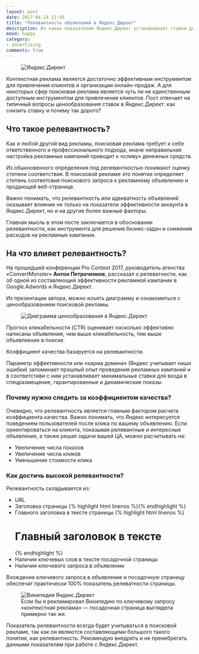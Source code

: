 ```yaml
---
layout: post
date: 2017-04-24 11:45
title: "Релевантность объявлений в Яндекс.Директ"
description: Из каких показателей Яндекс.Директ устанавливает ставки для ключевых запросов в поисковой рекламе? Понятие коэффициента качества в контекстной рекламе. 
mood: happy
category:
- advertising
comments: true
---
```


<figure>
    <img src="http://dubkov.xyz/assets/img/direct.jpg" alt="Яндекс.Директ" />
</figure>

Контекстная реклама является достаточно эффективным инструментом для привлечения клиентов и организации онлайн-продаж. А для некоторых сфер поисковая реклама является чуть ли не единственным доступным
инструментом для привлечения клиентов. Пост отвечает на типичный вопросы ценообразования ставок в Яндекс.Директ: как снизить ставку и почему так дорого?

<!--more-->

## Что такое релевантность?

Как и любой другой вид рекламы, поисковая реклама требует к себе ответственного и профессионального подхода, иначе неправильная настройка рекламных кампаний приводит к «сливу» денежных средств. 

Из обыкновенного определения под релевантностью понимают оценку степени соответствия. В поисковой рекламе это понятие определяет степень соответсвия поискового запроса к рекламному объявлению и продающей веб-странице.

Важно понимать, что релевантность или адекватность объявлений оказывает влияние не только на показатели эффективности аккаунта в Яндекс.Директ, но и на другие более важные факторы.  

Главная мысль в этом посте заключается в обосновании релевантности, как инструмента для решения бизнес-задач и снижения расходов на рекламные кампании. 

## На что влияет релевантность?

На прошедшей конференции Pro Context 2017, руководитель агенства «ConvertMonster» <b>Антон Петроченков</b>, рассказал о релеватности, как об одной из составляющий эффективности рекламной кампании в Google.Adwords и Яндекс.Директ.

Из презентации автора, можно изъять диаграмму и ознакомиться с ценообразованием поисковой рекламы.

<figure>
    <img src="http://dubkov.xyz/assets/img/diagramma-tseny.png" alt="Диаграмма ценообразования в Яндекс.Директ" />
</figure>

Прогноз кликабельности (CTR) оценивает насколько эффективно написаны объявления, чем выше кликабельность, тем выше объявляение в поиске.

Коэффициент качества базируется на релевантности. 

Параметр эффективности или «карма домена» (Яндекс учитывает наши ошибки) запоминает прошлый опыт проведения рекламных кампаний и 
в соответстиви с ним устанавливает минимальные ставки для входа в спецразмещение, гарантированные и динамические показы.

### Почему нужно следить за коэффициентом качества?

Очевидно, что релевантность является главным фактором расчета коэффициента качества. Важно понимать, что Яндекс интересуется поведением пользователей после клика по вашему объявлению.
Если ориентироваться на клиента, показывая релевантные и интересные объявления, а также решая задачи вашей ЦА, можно расчитывать на:

* Увеличение числа показов
* Увеличение числа кликов
* Уменьшение стоимости клика

### Как достичь высокой релевантности?

Релевантность складывается из:

* URL
* Заголовка страницы {% highlight html linenos %}<title>Заголовок страницы</title>{% endhighlight %}
* Главного заголовка в тексте страницы {% highlight html linenos %}<h1>Главный заголовок в тексте</h1>{% endhighlight %}
* Наличия ключевых слов в тексте посадочной страницы
* Наличия ключевого запроса в объявлении

Вхождение ключевого запроса в объявление и посадочную страницу обеспечат практически 100% показатель релеватности страницы.

<figure>
    <img src="http://dubkov.xyz/assets/img/example-wiki.png" alt="Википедия Яндекс.Директ" />
    <figcaption>Если бы я рекламировал Википедию по ключевому запросу «контекстная реклама» — посадочная страница выглядела примерно так же.</figcaption>
</figure>

Показатель релевантности всегда будет учитываться в поисковой рекламе, так как он являются составляющими большого такого понятия, как релевантность. Рекомендую внедрять и не пренебрегать данными показателям при работе с Яндекс.Директ.